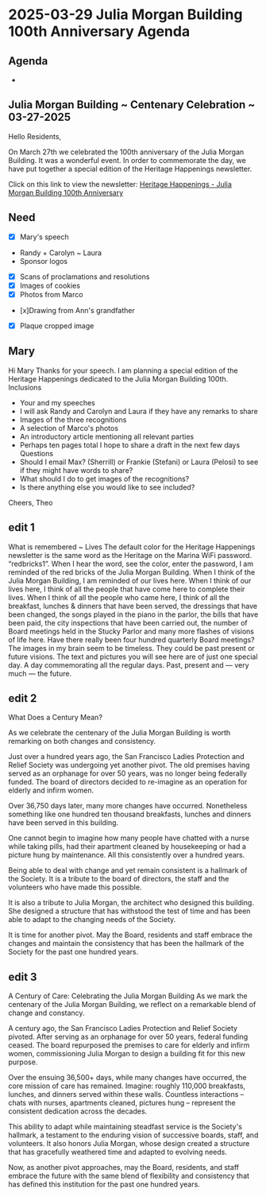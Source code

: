 # 2025-03-29 Julia Morgan Building 100th Anniversary Agenda

## Agenda

* 

## Julia Morgan Building ~ Centenary Celebration ~ 03-27-2025

Hello Residents,

On March 27th we celebrated the 100th anniversary of the Julia Morgan Building. It was a wonderful event. In order to commemorate the day, we have put together a special edition of the Heritage Happenings newsletter. 

Click on this link to view the newsletter: 
[Heritage Happenings - Julia Morgan Building 100th Anniversary](https://heritage-happenings.github.io/history/documents/2025-03-27-julia-morgan-building-centenary-celebration/2025-03-27-julia-morgan-building-centenary-celebration.pdf)


## Need

* [x] Mary's speech
* Randy + Carolyn ~ Laura
* Sponsor logos
* [x] Scans of proclamations and resolutions
* [x] Images of cookies
* [x] Photos from Marco
* [x]Drawing from Ann's grandfather
* [x] Plaque cropped image

## Mary

Hi Mary
Thanks for your speech.
I am planning a special edition of the Heritage Happenings dedicated to the Julia Morgan Building 100th.
Inclusions
* Your and my speeches
* I will ask Randy and Carolyn and Laura if they have any remarks to share
* Images of the three recognitions
* A selection of Marco's photos
* An introductory article mentioning all relevant parties
* Perhaps ten pages total
I hope to share a draft in the next few days 
Questions
* Should I email Max? (Sherrill) or Frankie (Stefani) or Laura (Pelosi) to see if they might have words to share?
* What should I do to get images of the recognitions?
* Is there anything else you would like to see included?


Cheers,
Theo


## edit 1

What is remembered ~ Lives
The default color for the Heritage Happenings newsletter is the same word as the Heritage on the Marina WiFi password. “redbricks1”. 
When I hear the word, see the color, enter the password, I am reminded of the red bricks of the Julia Morgan Building. When I think of the Julia Morgan Building, I am reminded of our lives here. When I think of our lives here, I think of all the people that have come here to complete their lives.
When I think of all the people who came here, I think of all the breakfast, lunches & dinners that have been served, the dressings that have been changed, the songs played in the piano in the parlor, the bills that have been paid, the city inspections that have been carried out, the number of Board meetings held in the Stucky Parlor and many more flashes of visions of life here.
Have there really been four hundred quarterly Board meetings? 
The images in my brain seem to be timeless. They could be past present or future visions.
The text and pictures you will see here are of just one special day. A day commemorating all the regular days. Past, present and — very much — the future. 

## edit 2

What Does a Century Mean?

As we celebrate the centenary of the Julia Morgan Building is worth remarking on both changes and consistency.

Just over a hundred years ago, the San Francisco Ladies Protection and Relief Society was undergoing yet another pivot. The old premises having served as an orphanage for over 50 years, was no longer being federally funded. The board of directors decided to re-imagine as an operation for elderly and infirm women.

Over 36,750 days later, many more changes have occurred. Nonetheless something like one hundred ten thousand breakfasts, lunches and dinners have been served in this building.

One cannot begin to imagine how many people have chatted with a nurse while taking pills, had their apartment cleaned by housekeeping or had a picture hung by maintenance. All this consistently over a hundred years.

Being able to deal with change and yet remain consistent is a hallmark of the Society. It is a tribute to the board of directors, the staff and the volunteers who have made this possible.

It is also a tribute to Julia Morgan, the architect who designed this building. She designed a structure that has withstood the test of time and has been able to adapt to the changing needs of the Society.

It is time for another pivot. May the Board, residents and staff embrace the changes and maintain the consistency that has been the hallmark of the Society for the past one hundred years.


## edit 3

A Century of Care: Celebrating the Julia Morgan Building
As we mark the centenary of the Julia Morgan Building, we reflect on a remarkable blend of change and constancy.

A century ago, the San Francisco Ladies Protection and Relief Society pivoted. After serving as an orphanage for over 50 years, federal funding ceased. The board repurposed the premises to care for elderly and infirm women, commissioning Julia Morgan to design a building fit for this new purpose.

Over the ensuing 36,500+ days, while many changes have occurred, the core mission of care has remained. Imagine: roughly 110,000 breakfasts, lunches, and dinners served within these walls. Countless interactions – chats with nurses, apartments cleaned, pictures hung – represent the consistent dedication across the decades.

This ability to adapt while maintaining steadfast service is the Society's hallmark, a testament to the enduring vision of successive boards, staff, and volunteers. It also honors Julia Morgan, whose design created a structure that has gracefully weathered time and adapted to evolving needs.

Now, as another pivot approaches, may the Board, residents, and staff embrace the future with the same blend of flexibility and consistency that has defined this institution for the past one hundred years.